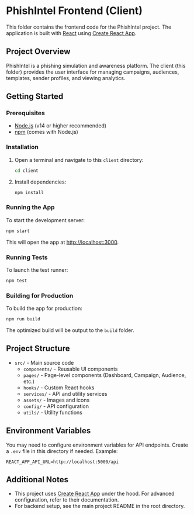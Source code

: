 # PhishIntel Frontend (Client)

This folder contains the frontend code for the PhishIntel project. The application is built with [React](https://reactjs.org/) using [Create React App](https://create-react-app.dev/).

## Project Overview

PhishIntel is a phishing simulation and awareness platform. The client (this folder) provides the user interface for managing campaigns, audiences, templates, sender profiles, and viewing analytics.

## Getting Started

### Prerequisites
- [Node.js](https://nodejs.org/) (v14 or higher recommended)
- [npm](https://www.npmjs.com/) (comes with Node.js)

### Installation
1. Open a terminal and navigate to this `client` directory:
   ```bash
   cd client
   ```
2. Install dependencies:
   ```bash
   npm install
   ```

### Running the App
To start the development server:
```bash
npm start
```
This will open the app at [http://localhost:3000](http://localhost:3000).

### Running Tests
To launch the test runner:
```bash
npm test
```

### Building for Production
To build the app for production:
```bash
npm run build
```
The optimized build will be output to the `build` folder.

## Project Structure
- `src/` - Main source code
  - `components/` - Reusable UI components
  - `pages/` - Page-level components (Dashboard, Campaign, Audience, etc.)
  - `hooks/` - Custom React hooks
  - `services/` - API and utility services
  - `assets/` - Images and icons
  - `config/` - API configuration
  - `utils/` - Utility functions

## Environment Variables
You may need to configure environment variables for API endpoints. Create a `.env` file in this directory if needed. Example:
```
REACT_APP_API_URL=http://localhost:5000/api
```

## Additional Notes
- This project uses [Create React App](https://create-react-app.dev/) under the hood. For advanced configuration, refer to their documentation.
- For backend setup, see the main project README in the root directory.
